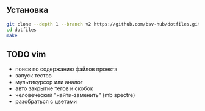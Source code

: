 ## Установка
```bash
git clone --depth 1 --branch v2 https://github.com/bsv-hub/dotfiles.git
cd dotfiles
make
```

## TODO vim
* поиск по содержанию файлов проекта
* запуск тестов
* мультикурсор или аналог
* авто закрытие тегов и скобок
* человеческий "найти-заменить" (mb spectre)
* разобраться с цветами
